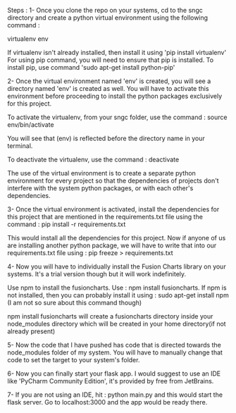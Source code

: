 Steps :
1- Once you clone the repo on your systems, cd to the sngc directory and create a python virtual environment using the following command :

virtualenv env

If virtualenv isn't already installed, then install it using 'pip install virtualenv'
For using pip command, you will need to ensure that pip is installed. To install pip, use command 'sudo apt-get install python-pip'


2- Once the virtual environment named 'env' is created, you will see a directory named 'env' is created as well. You will have to activate this environment before proceeding to install the python packages exclusively for this project.

To activate the virtualenv, from your sngc folder, use the command  :
source env/bin/activate

You will see that (env) is reflected before the directory name in your terminal.

To deactivate the virtualenv, use the command  : deactivate

The use of the virtual environment is to create a separate python environment for every project so that the dependencies of projects don't interfere with the system python packages, or with each other's dependencies.

3- Once the virtual environment is activated, install the dependencies for this project that are mentioned in the requirements.txt file using the command : pip install -r requirements.txt

This would install all the dependencies for this project. Now if anyone of us are installing another python package, we will have to write that into our requirements.txt file using : pip freeze > requirements.txt

4- Now you will have to individually install the Fusion Charts library on your systems. It's a trial version though but it will work indefinitely.

Use npm to install the fusioncharts. Use : npm install fusioncharts.
If npm is not installed, then you can probably install it using : sudo apt-get install npm (I am not so sure about this command though)

npm install fusioncharts will create a fusioncharts directory inside your node_modules directory which will be created in your home directory(if not already present)

5- Now the code that I have pushed has code that is directed towards the node_modules folder of my system. You will have to manually change that code to set the target to your system's folder.

6- Now you can finally start your flask app. I would suggest to use an IDE like 'PyCharm Community Edition', it's provided by free from JetBrains.

7- If you are not using an IDE, hit : python main.py and this would start the flask server. 
Go to localhost:3000 and the app would be ready there.

